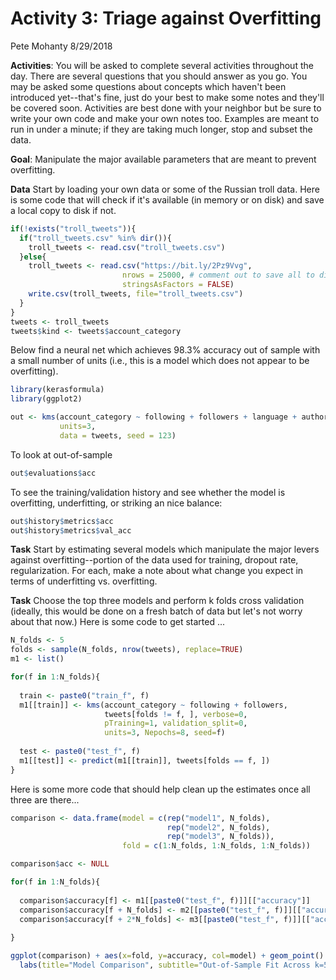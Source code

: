 Activity 3: Triage against Overfitting
================
Pete Mohanty
8/29/2018

**Activities**: You will be asked to complete several activities throughout the day. There are several questions that you should answer as you go. You may be asked some questions about concepts which haven't been introduced yet--that's fine, just do your best to make some notes and they'll be covered soon. Activities are best done with your neighbor but be sure to write your own code and make your own notes too. Examples are meant to run in under a minute; if they are taking much longer, stop and subset the data.

**Goal**: Manipulate the major available parameters that are meant to prevent overfitting.

**Data** Start by loading your own data or some of the Russian troll data. Here is some code that will check if it's available (in memory or on disk) and save a local copy to disk if not.

``` r
if(!exists("troll_tweets")){
  if("troll_tweets.csv" %in% dir()){
    troll_tweets <- read.csv("troll_tweets.csv")
  }else{
    troll_tweets <- read.csv("https://bit.ly/2Pz9Vvg", 
                         nrows = 25000, # comment out to save all to disk
                         stringsAsFactors = FALSE)
    write.csv(troll_tweets, file="troll_tweets.csv")
  }
}
tweets <- troll_tweets
tweets$kind <- tweets$account_category
```

Below find a neural net which achieves 98.3% accuracy out of sample with a small number of units (i.e., this is a model which does not appear to be overfitting).

``` r
library(kerasformula)
library(ggplot2)

out <- kms(account_category ~ following + followers + language + author + retweet, 
           units=3, 
           data = tweets, seed = 123)
```

To look at out-of-sample

``` r
out$evaluations$acc
```

To see the training/validation history and see whether the model is overfitting, underfitting, or striking an nice balance:

``` r
out$history$metrics$acc
out$history$metrics$val_acc
```

**Task** Start by estimating several models which manipulate the major levers against overfitting--portion of the data used for training, dropout rate, regularization. For each, make a note about what change you expect in terms of underfitting vs. overfitting.

**Task** Choose the top three models and perform k folds cross validation (ideally, this would be done on a fresh batch of data but let's not worry about that now.) Here is some code to get started ...

``` r
N_folds <- 5
folds <- sample(N_folds, nrow(tweets), replace=TRUE)
m1 <- list()

for(f in 1:N_folds){
  
  train <- paste0("train_f", f)
  m1[[train]] <- kms(account_category ~ following + followers, 
                     tweets[folds != f, ], verbose=0,
                     pTraining=1, validation_split=0,
                     units=3, Nepochs=8, seed=f)
  
  test <- paste0("test_f", f) 
  m1[[test]] <- predict(m1[[train]], tweets[folds == f, ])
}
```

Here is some more code that should help clean up the estimates once all three are there...

``` r
comparison <- data.frame(model = c(rep("model1", N_folds), 
                                   rep("model2", N_folds), 
                                   rep("model3", N_folds)),
                         fold = c(1:N_folds, 1:N_folds, 1:N_folds))

comparison$acc <- NULL

for(f in 1:N_folds){
  
  comparison$accuracy[f] <- m1[[paste0("test_f", f)]][["accuracy"]]
  comparison$accuracy[f + N_folds] <- m2[[paste0("test_f", f)]][["accuracy"]]
  comparison$accuracy[f + 2*N_folds] <- m3[[paste0("test_f", f)]][["accuracy"]]
  
}

ggplot(comparison) + aes(x=fold, y=accuracy, col=model) + geom_point() + theme_minimal() +
  labs(title="Model Comparison", subtitle="Out-of-Sample Fit Across k=5 Folds")
```
